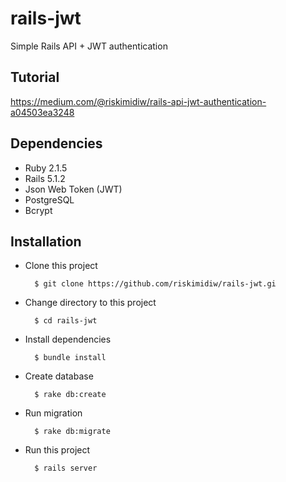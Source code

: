 # rails-jwt
Simple Rails API + JWT authentication

## Tutorial

https://medium.com/@riskimidiw/rails-api-jwt-authentication-a04503ea3248

## Dependencies
- Ruby 2.1.5
- Rails 5.1.2
- Json Web Token (JWT)
- PostgreSQL
- Bcrypt

## Installation
- Clone this project

        $ git clone https://github.com/riskimidiw/rails-jwt.gi
        
- Change directory to this project

        $ cd rails-jwt

- Install dependencies

        $ bundle install

- Create database

        $ rake db:create
        
- Run migration

        $ rake db:migrate
        
- Run this project
        
        $ rails server 
